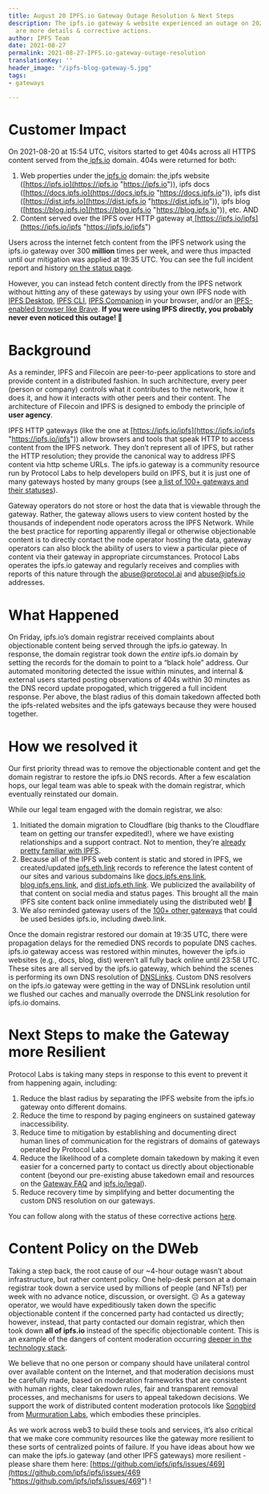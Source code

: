 ```yaml
---
title: August 20 IPFS.io Gateway Outage Resolution & Next Steps
description: The ipfs.io gateway & website experienced an outage on 2021-08-20; here
  are more details & corrective actions.
author: IPFS Team
date: 2021-08-27
permalink: 2021-08-27-IPFS.io-gateway-outage-resolution
translationKey: ''
header_image: "/ipfs-blog-gateway-5.jpg"
tags:
- gateways

---
```

# Customer Impact

On 2021-08-20 at 15:54 UTC, visitors started to get 404s across all HTTPS content served from the[ ipfs.io](http://ipfs.io/) domain. 404s were returned for both:

1. Web properties under the[ ipfs.io](http://ipfs.io/) domain: the[ ](http://ipfs.io/)ipfs website ([https://ipfs.io](https://ipfs.io "https://ipfs.io")), ipfs docs ([https://docs.ipfs.io](https://docs.ipfs.io "https://docs.ipfs.io")), ipfs dist ([https://dist.ipfs.io](https://dist.ipfs.io "https://dist.ipfs.io")), ipfs blog ([https://blog.ipfs.io](https://blog.ipfs.io "https://blog.ipfs.io")), etc. AND
2. Content served over the IPFS over HTTP gateway at[ ](https://ipfs.io/ipfs)[https://ipfs.io/ipfs](https://ipfs.io/ipfs "https://ipfs.io/ipfs")

Users across the internet fetch content from the IPFS network using the ipfs.io gateway over 300 **million** times per week, and were thus impacted until our mitigation was applied at 19:35 UTC. You can see the full incident report and history [on the status page](https://ipfsgateway.statuspage.io/).

However, you can instead fetch content directly from the IPFS network without hitting any of these gateways by using your own IPFS node with [IPFS Desktop](https://docs.ipfs.io/install/ipfs-desktop/), [IPFS CLI](https://docs.ipfs.io/how-to/command-line-quick-start), [IPFS Companion](https://docs.ipfs.io/install/ipfs-companion/) in your browser, and/or an [IPFS-enabled browser like Brave](https://brave.com/ipfs-support/). **If you were using IPFS directly, you probably never even noticed this outage! 💪**

# Background

As a reminder, IPFS and Filecoin are peer-to-peer applications to store and provide content in a distributed fashion. In such architecture, every peer (person or company) controls what it contributes to the network, how it does it, and how it interacts with other peers and their content. The architecture of Filecoin and IPFS is designed to embody the principle of **user agency**.

IPFS HTTP gateways (like the one at [https://ipfs.io/ipfs](https://ipfs.io/ipfs "https://ipfs.io/ipfs")) allow browsers and tools that speak HTTP to access content from the IPFS network. They don’t represent all of IPFS, but rather the HTTP resolution; they provide the canonical way to address IPFS content via http scheme URLs. The ipfs.io gateway is a community resource run by Protocol Labs to help developers build on IPFS, but it is just one of many gateways hosted by many groups (see [a list of 100+ gateways and their statuses](https://ipfs.github.io/public-gateway-checker/)).

Gateway operators do not store or host the data that is viewable through the gateway. Rather, the gateway allows users to view content hosted by the thousands of independent node operators across the IPFS Network. While the best practice for reporting apparently illegal or otherwise objectionable content is to directly contact the node operator hosting the data, gateway operators can also block the ability of users to view a particular piece of content via their gateway in appropriate circumstances. Protocol Labs operates the ipfs.io gateway and regularly receives and complies with reports of this nature through the [abuse@protocol.ai](abuse@protocol.ai) and [abuse@ipfs.io](abuse@ipfs.io) addresses.

# What Happened

On Friday, ipfs.io’s domain registrar received complaints about objectionable content being served through the ipfs.io gateway. In response, the domain registrar took down the _entire_ ipfs.io domain by setting the records for the domain to point to a “black hole” address. Our automated monitoring detected the issue within minutes, and internal & external users started posting observations of 404s within 30 minutes as the DNS record update propogated, which triggered a full incident response. Per above, the blast radius of this domain takedown affected both the ipfs-related websites and the ipfs gateways because they were housed together.

# How we resolved it

Our first priority thread was to remove the objectionable content and get the domain registrar to restore the ipfs.io DNS records. After a few escalation hops, our legal team was able to speak with the domain registrar, which eventually reinstated our domain.

While our legal team engaged with the domain registrar, we also:

1. Initiated the domain migration to Cloudflare (big thanks to the Cloudflare team on getting our transfer expedited!), where we have existing relationships and a support contract. Not to mention, they’re [already pretty familiar with IPFS](https://developers.cloudflare.com/distributed-web/ipfs-gateway).
2. Because all of the IPFS web content is static and stored in IPFS, we created/updated [ipfs.eth.link](http://ipfs.eth.link/) records to reference the latest content of our sites and various subdomains like [docs.ipfs.ens.link](http://docs.ipfs.ens.link/), [blog.ipfs.ens.link](http://blog.ipfs.ens.link/), and [dist.ipfs.eth.link](http://dist.ipfs.eth.link/). We publicized the availability of that content on social media and status pages. This brought all the main IPFS site content back online immediately using the distributed web! 🎉
3. We also reminded gateway users of the [100+ other gateways](https://ipfs.github.io/public-gateway-checker/) that could be used besides ipfs.io, including dweb.link.

Once the domain registrar restored our domain at 19:35 UTC, there were propagation delays for the remedied DNS records to populate DNS caches. ipfs.io gateway access was restored within minutes, however the ipfs.io websites (e.g., docs, blog, dist) weren’t all fully back online until 23:58 UTC. These sites are all served by the ipfs.io gateway, which behind the scenes is performing its own DNS resolution of [DNSLinks](https://dnslink.io/). Custom DNS resolvers on the ipfs.io gateway were getting in the way of DNSLink resolution until we flushed our caches and manually overrode the DNSLink resolution for ipfs.io domains.

# Next Steps to make the Gateway more Resilient

Protocol Labs is taking many steps in response to this event to prevent it from happening again, including:

1. Reduce the blast radius by separating the IPFS website from the ipfs.io gateway onto different domains.
2. Reduce the time to respond by paging engineers on sustained gateway inaccessibility.
3. Reduce time to mitigation by establishing and documenting direct human lines of communication for the registrars of domains of gateways operated by Protocol Labs.
4. Reduce the likelihood of a complete domain takedown by making it even easier for a concerned party to contact us directly about objectionable content (beyond our pre-existing abuse takedown email and resources on the [Gateway FAQ](https://docs.ipfs.io/concepts/ipfs-gateway/#frequently-asked-questions-faqs) and [ipfs.io/legal](https://ipfs.io/legal)).
5. Reduce recovery time by simplifying and better documenting the custom DNS resolution on our gateways.

You can follow along with the status of these corrective actions [here](https://github.com/ipfs/ipfs/issues/469).

# Content Policy on the DWeb

Taking a step back, the root cause of our \~4-hour outage wasn’t about infrastructure, but rather content policy. One help-desk person at a domain registrar took down a service used by millions of people (and NFTs!) per week with no advance notice, discussion, or oversight. 😔 As a gateway operator, we would have expeditiously taken down the specific objectionable content if the concerned party had contacted us directly; however, instead, that party contacted our domain registrar, which then took down **all of ipfs.io** instead of the specific objectionable content. This is an example of the dangers of content moderation occurring [deeper in the technology stack](https://www.eff.org/deeplinks/2021/01/beyond-platforms-private-censorship-parler-and-stack).

We believe that no one person or company should have unilateral control over available content on the Internet, and that moderation decisions must be carefully made, based on moderation frameworks that are consistent with human rights, clear takedown rules, fair and transparent removal processes, and mechanisms for users to appeal takedown decisions. We support the work of distributed content moderation protocols like [Songbird](https://github.com/Murmuration-Labs/songbird-decentralized-moderation/) from [Murmuration Labs](https://murmuration.ai/), which embodies these principles.

As we work across web3 to build these tools and services, it’s also critical that we make core community resources like the gateway more resilient to these sorts of centralized points of failure. If you have ideas about how we can make the ipfs.io gateway (and other IPFS gateways) more resilient - please share them here: [https://github.com/ipfs/ipfs/issues/469](https://github.com/ipfs/ipfs/issues/469 "https://github.com/ipfs/ipfs/issues/469") !